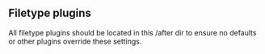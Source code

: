 ## Filetype plugins

All filetype plugins should be located in this /after dir to ensure no defaults or other plugins override these settings.
